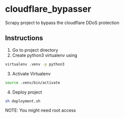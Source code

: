 # cloudflare_bypasser
Scrapy project to bypass the cloudflare DDoS protection

## Instructions

1. Go to project directory
2. Create python3 virtualenv using
```bash
virtualenv .venv -p python3
```
3. Activate Virtualenv
```bash
source .venv/bin/activate
```
4. Deploy project
```bash
sh deployment.sh
```

NOTE: You might need root access
